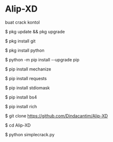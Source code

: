 # Alip-XD
buat crack kontol

$ pkg update && pkg upgrade 

$ pkg install git 

$ pkg install python 

$ python -m pip install --upgrade pip 

$ pip install mechanize 

$ pip install requests 

$ pip install stdiomask 

$ pip install bs4 

$ pip install rich

$ git clone https://github.com/Dindacantim/Alip-XD

$ cd Alip-XD

$ python simplecrack.py
